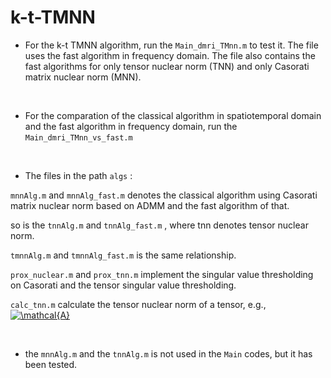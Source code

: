 # k-t-TMNN



* For the k-t TMNN algorithm, run the `Main_dmri_TMnn.m` to test it. The file uses the fast algorithm in frequency domain. The file also contains the fast algorithms for only tensor nuclear norm (TNN) and only Casorati matrix nuclear norm (MNN).  

<br/>

* For the comparation of the classical algorithm in spatiotemporal domain and the fast algorithm in frequency domain, run the `Main_dmri_TMnn_vs_fast.m`   

<br/>

* The files in the path `algs` :

`mnnAlg.m` and `mnnAlg_fast.m` denotes the classical algorithm using Casorati matrix nuclear norm based on ADMM and the fast algorithm of that.

so is the `tnnAlg.m` and `tnnAlg_fast.m` , where tnn denotes tensor nuclear norm.

`tmnnAlg.m` and `tmnnAlg_fast.m` is the same relationship.

`prox_nuclear.m` and `prox_tnn.m` implement the singular value thresholding on Casorati and the tensor singular value thresholding.

`calc_tnn.m` calculate the tensor nuclear norm of a tensor, e.g., <a href="https://www.codecogs.com/eqnedit.php?latex=\mathcal{A}" target="_blank"><img src="https://latex.codecogs.com/gif.latex?\mathcal{A}" title="\mathcal{A}" /></a>   

<br/>

* the `mnnAlg.m` and the `tnnAlg.m` is not used in the `Main` codes, but it has been tested.

